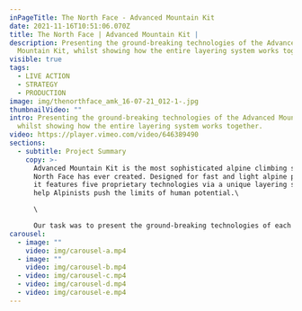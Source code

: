 ```yaml
---
inPageTitle: The North Face - Advanced Mountain Kit
date: 2021-11-16T10:51:06.070Z
title: The North Face | Advanced Mountain Kit |
description: Presenting the ground-breaking technologies of the Advanced
  Mountain Kit, whilst showing how the entire layering system works together.
visible: true
tags:
  - LIVE ACTION
  - STRATEGY
  - PRODUCTION
image: img/thenorthface_amk_16-07-21_012-1-.jpg
thumbnailVideo: ""
intro: Presenting the ground-breaking technologies of the Advanced Mountain Kit,
  whilst showing how the entire layering system works together.
video: https://player.vimeo.com/video/646389490
sections:
  - subtitle: Project Summary
    copy: >-
      Advanced Mountain Kit is the most sophisticated alpine climbing system The
      North Face has ever created. Designed for fast and light alpine pursuits,
      it features five proprietary technologies via a unique layering system to
      help Alpinists push the limits of human potential.\

      \

      Our task was to present the ground-breaking technologies of each individual product of the Advanced Mountain Kit, whilst also showcasing how the entire layering system works together.
carousel:
  - image: ""
    video: img/carousel-a.mp4
  - image: ""
    video: img/carousel-b.mp4
  - video: img/carousel-c.mp4
  - video: img/carousel-d.mp4
  - video: img/carousel-e.mp4
---
```


